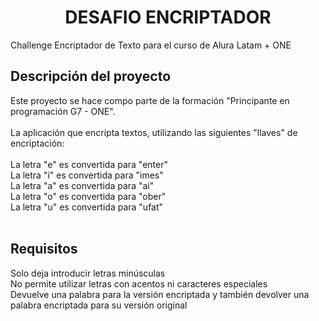 <h1 align="center"> DESAFIO ENCRIPTADOR</h1>
  
  <p>Challenge Encriptador de Texto para el curso de Alura Latam + ONE</p>

<h2 align="left"> Descripción del proyecto</h2>

<p>Este proyecto se hace compo parte de la formación "Principante en programación G7 - ONE". <br/> <br/>
  La aplicación que encripta textos, utilizando las siguientes "llaves" de encriptación: <br/>
  <br/>
  La letra "e" es convertida para "enter" <br/>
  La letra "i" es convertida para "imes" <br/>
  La letra "a" es convertida para "ai" <br/>
  La letra "o" es convertida para "ober" <br/>
  La letra "u" es convertida para "ufat" <br/>
  <br/>
</p>

<h2 align="left"> Requisitos</h2>
  <p>
    Solo deja introducir letras minúsculas <br/>
    No permite utilizar letras con acentos ni caracteres especiales<br/>
    Devuelve una palabra para la versión encriptada y también devolver una palabra encriptada para su versión original<br/>
  </p>
  
  

